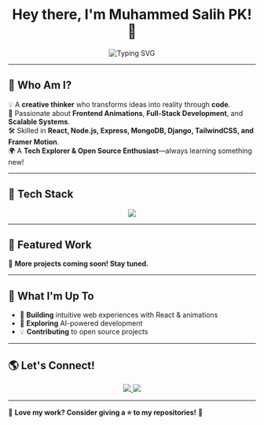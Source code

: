 <h1 align="center">Hey there, I'm Muhammed Salih PK! 🚀</h1>

<p align="center" >
  <img src="https://readme-typing-svg.herokuapp.com?font=Fira+Code&duration=3000&pause=1000&color=00C9FF&width=600&lines=Passionate+Software+Developer+💻;Creating+Interactive+Experiences+⚡;Building+Scalable+Web+Apps+🚀;Lifelong+Learner+%26+Problem+Solver+🎯" alt="Typing SVG" />
</p>

---

## 🎨 Who Am I?  

💡 A **creative thinker** who transforms ideas into reality through **code**.  
📌 Passionate about **Frontend Animations**, **Full-Stack Development**, and **Scalable Systems**.  
🛠 Skilled in **React, Node.js, Express, MongoDB, Django, TailwindCSS, and Framer Motion**.  
🌍 A **Tech Explorer & Open Source Enthusiast**—always learning something new!  

---

## 🚀 Tech Stack  

<p align="center">
  <img src="https://skillicons.dev/icons?i=js,react,nodejs,express,mongodb,python,django,tailwind,figma,git,github,php" />
</p>

---

## 🌟 Featured Work  

🚧 **More projects coming soon! Stay tuned.**  

---

## 🎯 What I'm Up To  

- 🔨 **Building** intuitive web experiences with React & animations  
- 🧠 **Exploring** AI-powered development  
- 💡 **Contributing** to open source projects  

---

## 🌎 Let's Connect!  

<p align="center">
  <a href="https://www.linkedin.com/in/mhdsalihpk">
    <img src="https://img.shields.io/badge/LinkedIn-blue?style=for-the-badge&logo=linkedin" />
  </a>
  <a href="mailto:mhdsalihoffl@gmail.com">
    <img src="https://img.shields.io/badge/Email-red?style=for-the-badge&logo=gmail&logoColor=white" />
  </a>
</p>

---

💙 **Love my work? Consider giving a ⭐ to my repositories!** 🚀  
